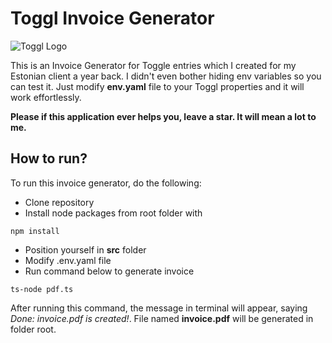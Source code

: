 # Toggl Invoice Generator

![Toggl Logo](https://play-lh.googleusercontent.com/PeblLXajnpQMBdnzHCQ9yRh6IZ1iOM7qqJkp306uOYlYq8djKFs2vTLO5YO265MPmcM)

This is an Invoice Generator for Toggle entries which I created for my Estonian client a year back.
I didn't even bother hiding env variables so you can test it. Just modify **env.yaml** file to your Toggl properties and it will work effortlessly.

**Please if this application ever helps you, leave a star. It will mean a lot to me.**

## How to run?

To run this invoice generator, do the following:

- Clone repository
- Install node packages from root folder with

```
npm install
```

- Position yourself in **src** folder
- Modify .env.yaml file
- Run command below to generate invoice

```
ts-node pdf.ts
```

After running this command, the message in terminal will appear, saying _Done: invoice.pdf is created!_. File named **invoice.pdf** will be generated in folder root.
